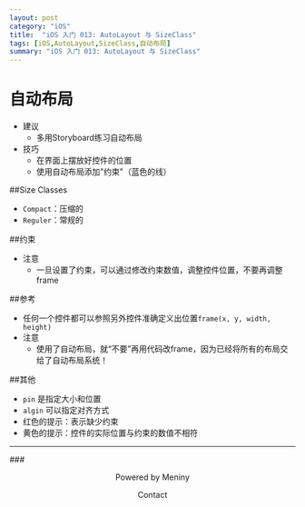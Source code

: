 ```yaml
---
layout: post
category: "iOS"
title:  "iOS 入门 013: AutoLayout 与 SizeClass"
tags: [iOS,AutoLayout,SizeClass,自动布局]
summary: "iOS 入门 013: AutoLayout 与 SizeClass"
---
```

# 自动布局
* 建议    
	* 多用Storyboard练习自动布局  
* 技巧  
	* 在界面上摆放好控件的位置  
	* 使用自动布局添加"约束"（蓝色的线）  

##Size Classes
* `Compact`：压缩的  
* `Reguler`：常规的  

##约束
* 注意  
	* 一旦设置了约束，可以通过修改约束数值，调整控件位置，不要再调整frame  

##参考
* 任何一个控件都可以参照另外控件准确定义出位置`frame(x, y, width, height)`  
* 注意  
	* 使用了自动布局，就“不要”再用代码改frame，因为已经将所有的布局交给了自动布局系统！  

##其他
* `pin` 是指定大小和位置  
* `algin` 可以指定对齐方式  
* 红色的提示：表示缺少约束  
* 黄色的提示：控件的实际位置与约束的数值不相符  

    	
***
###<center>Powered by Meniny</center>
<center>Contact <Meniny@qq.com></center>

